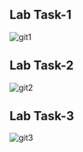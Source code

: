 ## Lab Task-1
![git1](https://user-images.githubusercontent.com/97453992/173204553-3ff8a9ef-4a37-4ba5-a83f-4447d051bf7f.png)

## Lab Task-2
![git2](https://user-images.githubusercontent.com/97453992/173204555-bdb8442d-ef27-4c41-b084-816bce6d2205.png)

## Lab Task-3
![git3](https://user-images.githubusercontent.com/97453992/173204558-6fc8fefc-64bc-4bd9-8400-a62778b17fd9.png)
